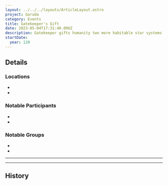 ```yaml
---
layout: ../../../layouts/ArticleLayout.astro
project: Garuda
category: Events
title: Gatekeeper's Gift
date: 2023-05-04T17:31:40.096Z
description: Gatekeeper gifts humanity two more habitable star systems to colonize.
startDate:
  year: 120
---
```

## Details

### Locations
* 
* 

### Notable Participants
* 
* 

### Notable Groups  
* 
* 

[use double horizontal rule to add a details pane]::
_____
_____

## History